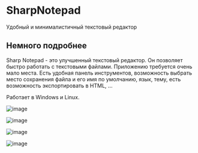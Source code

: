 # SharpNotepad
Удобный и минималистичный текстовый редактор

## Немного подробнее
Sharp Notepad - это улучшенный текстовый редактор. Он позволяет быстро работать с текстовыми файлами.
Приложению требуется очень мало места.
Есть удобная панель инструментов, возможность выбрать место сохранения файла и его имя по умолчанию, язык, тему, есть возможность экспортировать в HTML, ...

Работает в Windows и Linux.

![image](https://user-images.githubusercontent.com/85738488/173058974-592923be-e516-4b44-b8ac-5df3dad7558d.png)

![image](https://user-images.githubusercontent.com/85738488/172172234-75878e3e-23d7-4abf-9aee-d00c52384c5b.png)

![image](https://user-images.githubusercontent.com/85738488/173059315-9fc8232a-b8c9-4bfe-9e56-61841e97c561.png)

![image](https://user-images.githubusercontent.com/85738488/173059488-19988b15-17a1-4ae5-be64-2843571820ef.png)
